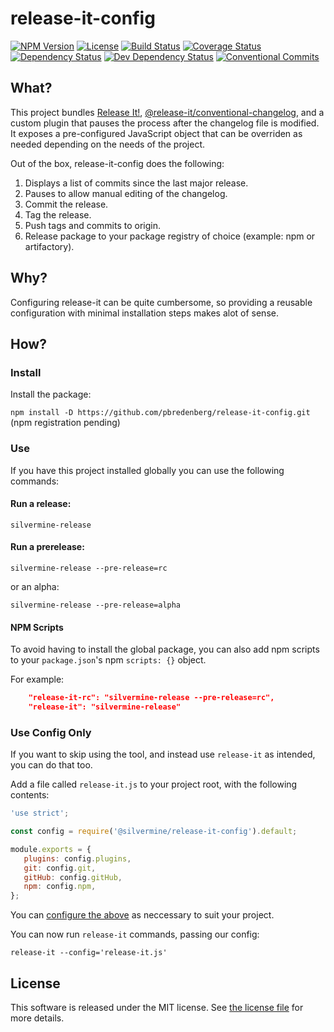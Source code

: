 # release-it-config

[![NPM Version](https://img.shields.io/npm/v/@silvermine/release-it-config.svg)](https://www.npmjs.com/package/@silvermine/release-it-config)
[![License](https://img.shields.io/github/license/silvermine/release-it-config.svg)](./LICENSE)
[![Build Status](https://travis-ci.com/silvermine/release-it-config.svg?branch=master)](https://travis-ci.com/silvermine/release-it-config)
[![Coverage Status](https://coveralls.io/repos/github/silvermine/release-it-config/badge.svg?branch=master)](https://coveralls.io/github/silvermine/release-it-config?branch=master)
[![Dependency Status](https://david-dm.org/silvermine/release-it-config.svg)](https://david-dm.org/silvermine/release-it-config)
[![Dev Dependency Status](https://david-dm.org/silvermine/release-it-config/dev-status.svg)](https://david-dm.org/silvermine/release-it-config#info=devDependencies&view=table)
[![Conventional Commits](https://img.shields.io/badge/Conventional%20Commits-1.0.0-yellow.svg)](https://conventionalcommits.org)

## What?

This project bundles [Release It!](https://github.com/release-it/release-it), [@release-it/conventional-changelog](https://github.com/release-it/conventional-changelog), and a custom plugin that pauses the process after the changelog file is modified. It exposes a pre-configured JavaScript object that can be overriden as needed depending on the needs of the project.

Out of the box, release-it-config does the following:

1. Displays a list of commits since the last major release.
2. Pauses to allow manual editing of the changelog.
3. Commit the release.
4. Tag the release.
5. Push tags and commits to origin.
6. Release package to your package registry of choice (example: npm or artifactory).

## Why?

Configuring release-it can be quite cumbersome, so providing a reusable configuration with minimal installation steps makes alot of sense.

## How?

### Install

Install the package:

`npm install -D https://github.com/pbredenberg/release-it-config.git` (npm registration pending)

### Use

If you have this project installed globally you can use the following commands:

#### Run a release:

`silvermine-release`

#### Run a prerelease:

`silvermine-release --pre-release=rc`

or an alpha:

`silvermine-release --pre-release=alpha`

#### NPM Scripts

To avoid having to install the global package, you can also add npm scripts to your `package.json`'s npm `scripts: {}` object.

For example:

```json
    "release-it-rc": "silvermine-release --pre-release=rc",
    "release-it": "silvermine-release"
```

### Use Config Only

If you want to skip using the tool, and instead use `release-it` as intended, you can do that too.

Add a file called `release-it.js` to your project root, with the following contents:

```javascript
'use strict';

const config = require('@silvermine/release-it-config').default;

module.exports = {
   plugins: config.plugins,
   git: config.git,
   gitHub: config.gitHub,
   npm: config.npm,
};
```

You can [configure the above](https://www.npmjs.com/package/release-it#configuration) as neccessary to suit your project.

You can now run `release-it` commands, passing our config:

`release-it --config='release-it.js'`

## License

This software is released under the MIT license. See [the license
file](LICENSE) for more details.
